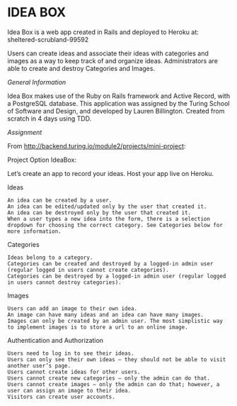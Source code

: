 # IDEA BOX
Idea Box is a web app created in Rails and deployed to Heroku at: sheltered-scrubland-99592

Users can create ideas and associate their ideas with categories and images as a way to keep track of and organize ideas. Administrators are able to create and destroy Categories and Images.

_General Information_

Idea Box makes use of the Ruby on Rails framework and Active Record, with a PostgreSQL database.
This application was assigned by the Turing School of Software and Design, and developed by Lauren Billington. 
Created from scratch in 4 days using TDD.

_Assignment_

From http://backend.turing.io/module2/projects/mini-project:

Project Option IdeaBox:

Let’s create an app to record your ideas. Host your app live on Heroku.


Ideas

    An idea can be created by a user.
    An idea can be edited/updated only by the user that created it.
    An idea can be destroyed only by the user that created it.
    When a user types a new idea into the form, there is a selection dropdown for choosing the correct category. See Categories below for more information.
    

Categories

    Ideas belong to a category.
    Categories can be created and destroyed by a logged-in admin user (regular logged in users cannot create categories).
    Categories can be destroyed by a logged-in admin user (regular logged in users cannot destroy categories).


Images

    Users can add an image to their own idea.
    An image can have many ideas and an idea can have many images.
    Images can only be created by an admin user. The most simplistic way to implement images is to store a url to an online image. 


Authentication and Authorization

    Users need to log in to see their ideas.
    Users can only see their own ideas – they should not be able to visit another user’s page.
    Users cannot create ideas for other users.
    Users cannot create new categories – only the admin can do that.
    Users cannot create images – only the admin can do that; however, a user can assign an image to their idea.
    Visitors can create user accounts.



